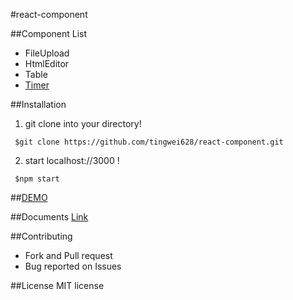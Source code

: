 #react-component

##Component List

  - FileUpload
  - HtmlEditor
  - Table
  - [Timer](https://github.com/tingwei628/react-component/tree/master/src/Timer)

##Installation
 1. git clone into your directory!
 ```
  $git clone https://github.com/tingwei628/react-component.git
 ```

 2. start localhost://3000 !
 ```
  $npm start
 ```

##[DEMO](https://tingwei628.github.io/react-component/)

##Documents
[Link](https://github.com/tingwei628/react-component/wiki)

##Contributing
- Fork and Pull request
- Bug reported on Issues

##License
MIT license
